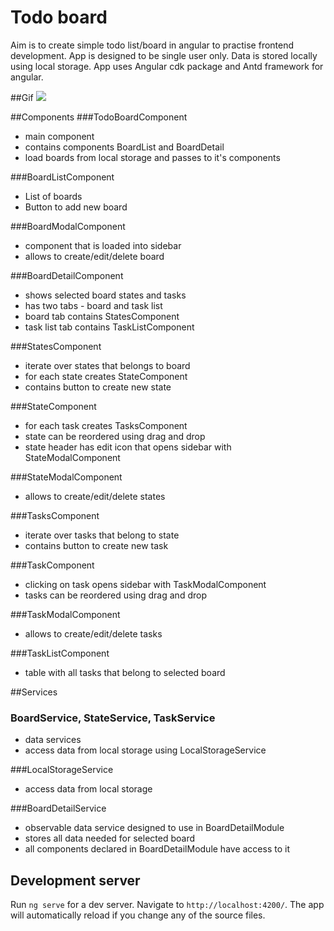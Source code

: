 # Todo board

Aim is to create simple todo list/board in angular to practise frontend development. App is designed to be single user only. Data is stored locally using local storage. App uses Angular cdk package and Antd framework for angular. 

##Gif
![](https://github.com/styler47/todo-board/tree/main/src/assets/introduction.gif)

##Components
###TodoBoardComponent
- main component
- contains components BoardList and BoardDetail
- load boards from local storage and passes to it's components

###BoardListComponent
- List of boards
- Button to add new board

###BoardModalComponent
- component that is loaded into sidebar
- allows to create/edit/delete board

###BoardDetailComponent
- shows selected board states and tasks
- has two tabs - board and task list
- board tab contains StatesComponent
- task list tab contains TaskListComponent

###StatesComponent
- iterate over states that belongs to board
- for each state creates StateComponent
- contains button to create new state

###StateComponent
- for each task creates TasksComponent
- state can be reordered using drag and drop
- state header has edit icon that opens sidebar with StateModalComponent

###StateModalComponent
- allows to create/edit/delete states

###TasksComponent
- iterate over tasks that belong to state
- contains button to create new task

###TaskComponent
- clicking on task opens sidebar with TaskModalComponent 
- tasks can be reordered using drag and drop

###TaskModalComponent
- allows to create/edit/delete tasks

###TaskListComponent
- table with all tasks that belong to selected board

##Services
### BoardService, StateService, TaskService
- data services
- access data from local storage using LocalStorageService

###LocalStorageService
- access data from local storage

###BoardDetailService
- observable data service designed to use in BoardDetailModule
- stores all data needed for selected board
- all components declared in BoardDetailModule have access to it

## Development server

Run `ng serve` for a dev server. Navigate to `http://localhost:4200/`. The app will automatically reload if you change any of the source files.
